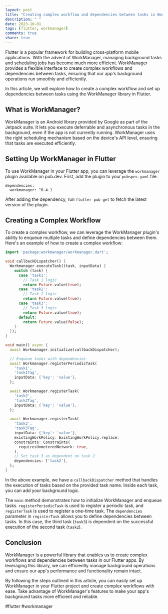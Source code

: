 ```yaml
---
layout: post
title: "Creating complex workflow and dependencies between tasks in WorkManager for Flutter"
description: " "
date: 2023-10-01
tags: [flutter, workmanager]
comments: true
share: true
---
```


Flutter is a popular framework for building cross-platform mobile applications. With the advent of WorkManager, managing background tasks and scheduling jobs has become much more efficient. WorkManager provides a flexible interface to create complex workflows and dependencies between tasks, ensuring that our app's background operations run smoothly and efficiently.

In this article, we will explore how to create a complex workflow and set up dependencies between tasks using the WorkManager library in Flutter.

## What is WorkManager? ##

WorkManager is an Android library provided by Google as part of the Jetpack suite. It lets you execute deferrable and asynchronous tasks in the background, even if the app is not currently running. WorkManager uses the right scheduling mechanism based on the device's API level, ensuring that tasks are executed efficiently.

## Setting Up WorkManager in Flutter ##

To use WorkManager in your Flutter app, you can leverage the `workmanager` plugin available on pub.dev. First, add the plugin to your `pubspec.yaml` file:

```
dependencies:
  workmanager: ^0.4.1
```

After adding the dependency, run `flutter pub get` to fetch the latest version of the plugin.

## Creating a Complex Workflow ##

To create a complex workflow, we can leverage the WorkManager plugin's ability to enqueue multiple tasks and define dependencies between them. Here's an example of how to create a complex workflow:

```dart
import 'package:workmanager/workmanager.dart';

void callbackDispatcher() {
  Workmanager.executeTask((task, inputData) {
    switch (task) {
      case 'task1':
        // Task 1 logic
        return Future.value(true);
      case 'task2':
        // Task 2 logic
        return Future.value(true);
      case 'task3':
        // Task 3 logic
        return Future.value(true);
      default:
        return Future.value(false);
    }
  });
}

void main() async {
  await Workmanager.initialize(callbackDispatcher);

  // Enqueue tasks with dependencies
  await Workmanager.registerPeriodicTask(
    'task1',
    'task1Tag',
    inputData: {'key': 'value'},
  );

  await Workmanager.registerTask(
    'task2',
    'task2Tag',
    inputData: {'key': 'value'},
  );

  await Workmanager.registerTask(
    'task3',
    'task3Tag',
    inputData: {'key': 'value'},
    existingWorkPolicy: ExistingWorkPolicy.replace,
    constraints: Constraints(
      requiresUnmeteredNetwork: true,
    ),
    // Set task 3 as dependent on task 2
    dependencies: ['task2'],
  );
}
```

In the above example, we have a `callbackDispatcher` method that handles the execution of tasks based on the provided task name. Inside each task, you can add your background logic.

The `main` method demonstrates how to initialize WorkManager and enqueue tasks. `registerPeriodicTask` is used to register a periodic task, and `registerTask` is used to register a one-time task. The `dependencies` parameter in `registerTask` allows you to define dependencies between tasks. In this case, the third task (`task3`) is dependent on the successful execution of the second task (`task2`).

## Conclusion ##

WorkManager is a powerful library that enables us to create complex workflows and dependencies between tasks in our Flutter apps. By leveraging this library, we can efficiently manage background operations and ensure our app's performance and functionality remain intact.

By following the steps outlined in this article, you can easily set up WorkManager in your Flutter project and create complex workflows with ease. Take advantage of WorkManager's features to make your app's background tasks more efficient and reliable.

#flutter #workmanager